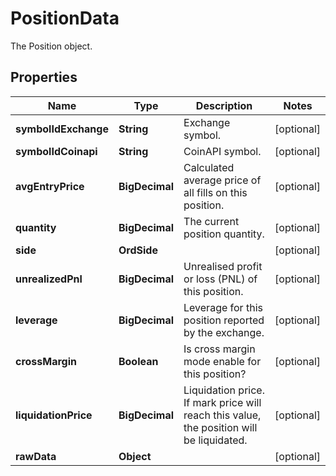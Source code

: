 

# PositionData

The Position object.

## Properties

Name | Type | Description | Notes
------------ | ------------- | ------------- | -------------
**symbolIdExchange** | **String** | Exchange symbol. |  [optional]
**symbolIdCoinapi** | **String** | CoinAPI symbol. |  [optional]
**avgEntryPrice** | **BigDecimal** | Calculated average price of all fills on this position. |  [optional]
**quantity** | **BigDecimal** | The current position quantity. |  [optional]
**side** | **OrdSide** |  |  [optional]
**unrealizedPnl** | **BigDecimal** | Unrealised profit or loss (PNL) of this position. |  [optional]
**leverage** | **BigDecimal** | Leverage for this position reported by the exchange. |  [optional]
**crossMargin** | **Boolean** | Is cross margin mode enable for this position? |  [optional]
**liquidationPrice** | **BigDecimal** | Liquidation price. If mark price will reach this value, the position will be liquidated. |  [optional]
**rawData** | **Object** |  |  [optional]



